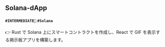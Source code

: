## Solana-dApp

#### `#INTERMEDIATE🐥` `#Solana`

👉 Rust で Solana 上にスマートコントラクトを作成し、React で GIF を表示する掲示板アプリを構築します。
